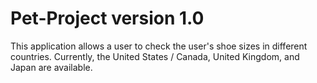 # Pet-Project version 1.0
This application allows a user to check the user's shoe sizes in different countries. Currently, the United States / Canada, United Kingdom, and Japan are available.
